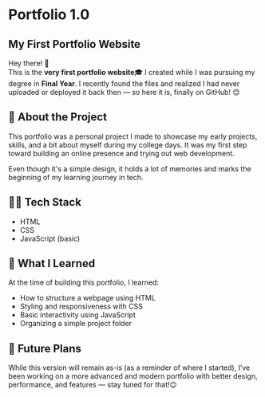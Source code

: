 # Portfolio 1.0

## My First Portfolio Website

Hey there! 👋  
This is the **very first portfolio website**🎓 I created while I was pursuing my degree in **Final Year**. I recently found the files and realized I had never uploaded or deployed it back then — so here it is, finally on GitHub! 😊

## 📌 About the Project

This portfolio was a personal project I made to showcase my early projects, skills, and a bit about myself during my college days. It was my first step toward building an online presence and trying out web development.

Even though it's a simple design, it holds a lot of memories and marks the beginning of my learning journey in tech.

## 👨‍💻 Tech Stack

- HTML
- CSS
- JavaScript (basic)

## 🧠 What I Learned

At the time of building this portfolio, I learned:
- How to structure a webpage using HTML
- Styling and responsiveness with CSS
- Basic interactivity using JavaScript
- Organizing a simple project folder

 ## 🚀 Future Plans

While this version will remain as-is (as a reminder of where I started), I’ve been working on a more advanced and modern portfolio with better design, performance, and features — stay tuned for that!😉



